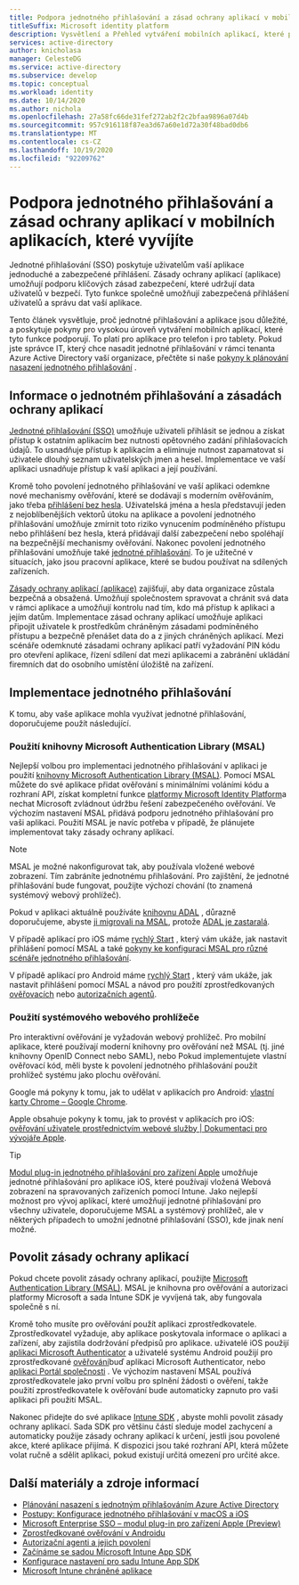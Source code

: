 ```yaml
---
title: Podpora jednotného přihlašování a zásad ochrany aplikací v mobilních aplikacích, které vyvíjíte | Azure
titleSuffix: Microsoft identity platform
description: Vysvětlení a Přehled vytváření mobilních aplikací, které podporují jednotné přihlašování a zásady ochrany aplikací
services: active-directory
author: knicholasa
manager: CelesteDG
ms.service: active-directory
ms.subservice: develop
ms.topic: conceptual
ms.workload: identity
ms.date: 10/14/2020
ms.author: nichola
ms.openlocfilehash: 27a58fc66de31fef272ab2f2c2bfaa9896a07d4b
ms.sourcegitcommit: 957c916118f87ea3d67a60e1d72a30f48bad0db6
ms.translationtype: MT
ms.contentlocale: cs-CZ
ms.lasthandoff: 10/19/2020
ms.locfileid: "92209762"
---
```

# <a name="support-single-sign-on-and-app-protection-policies-in-mobile-apps-you-develop"></a>Podpora jednotného přihlašování a zásad ochrany aplikací v mobilních aplikacích, které vyvíjíte

Jednotné přihlašování (SSO) poskytuje uživatelům vaší aplikace jednoduché a zabezpečené přihlášení. Zásady ochrany aplikací (aplikace) umožňují podporu klíčových zásad zabezpečení, které udržují data uživatelů v bezpečí. Tyto funkce společně umožňují zabezpečená přihlášení uživatelů a správu dat vaší aplikace.

Tento článek vysvětluje, proč jednotné přihlašování a aplikace jsou důležité, a poskytuje pokyny pro vysokou úroveň vytváření mobilních aplikací, které tyto funkce podporují. To platí pro aplikace pro telefon i pro tablety. Pokud jste správce IT, který chce nasadit jednotné přihlašování v rámci tenanta Azure Active Directory vaší organizace, přečtěte si naše [pokyny k plánování nasazení jednotného přihlašování](../manage-apps/plan-sso-deployment.md) .

## <a name="about-single-sign-on-and-app-protection-policies"></a>Informace o jednotném přihlašování a zásadách ochrany aplikací

[Jednotné přihlašování (SSO)](../manage-apps/plan-sso-deployment.md) umožňuje uživateli přihlásit se jednou a získat přístup k ostatním aplikacím bez nutnosti opětovného zadání přihlašovacích údajů. To usnadňuje přístup k aplikacím a eliminuje nutnost zapamatovat si uživatele dlouhý seznam uživatelských jmen a hesel. Implementace ve vaší aplikaci usnadňuje přístup k vaší aplikaci a její používání.

Kromě toho povolení jednotného přihlašování ve vaší aplikaci odemkne nové mechanismy ověřování, které se dodávají s moderním ověřováním, jako třeba [přihlášení bez hesla](../authentication/concept-authentication-passwordless.md). Uživatelská jména a hesla představují jeden z nejoblíbenějších vektorů útoku na aplikace a povolení jednotného přihlašování umožňuje zmírnit toto riziko vynucením podmíněného přístupu nebo přihlášení bez hesla, která přidávají další zabezpečení nebo spoléhají na bezpečnější mechanismy ověřování. Nakonec povolení jednotného přihlašování umožňuje také [jednotné přihlašování](v2-protocols-oidc.md#single-sign-out). To je užitečné v situacích, jako jsou pracovní aplikace, které se budou používat na sdílených zařízeních.

[Zásady ochrany aplikací (aplikace)](/mem/intune/apps/app-protection-policy) zajišťují, aby data organizace zůstala bezpečná a obsažená. Umožňují společnostem spravovat a chránit svá data v rámci aplikace a umožňují kontrolu nad tím, kdo má přístup k aplikaci a jejím datům. Implementace zásad ochrany aplikací umožňuje aplikaci připojit uživatele k prostředkům chráněným zásadami podmíněného přístupu a bezpečně přenášet data do a z jiných chráněných aplikací. Mezi scénáře odemknuté zásadami ochrany aplikací patří vyžadování PIN kódu pro otevření aplikace, řízení sdílení dat mezi aplikacemi a zabránění ukládání firemních dat do osobního umístění úložiště na zařízení.

## <a name="implementing-single-sign-on"></a>Implementace jednotného přihlašování

K tomu, aby vaše aplikace mohla využívat jednotné přihlašování, doporučujeme použít následující.

### <a name="use-microsoft-authentication-library-msal"></a>Použití knihovny Microsoft Authentication Library (MSAL)

Nejlepší volbou pro implementaci jednotného přihlašování v aplikaci je použití [knihovny Microsoft Authentication Library (MSAL)](msal-overview.md). Pomocí MSAL můžete do své aplikace přidat ověřování s minimálními voláními kódu a rozhraní API, získat kompletní funkce [platformy Microsoft Identity Platform](/azure/active-directory/develop/)a nechat Microsoft zvládnout údržbu řešení zabezpečeného ověřování. Ve výchozím nastavení MSAL přidává podporu jednotného přihlašování pro vaši aplikaci. Použití MSAL je navíc potřeba v případě, že plánujete implementovat taky zásady ochrany aplikací.

> [!NOTE]
> MSAL je možné nakonfigurovat tak, aby používala vložené webové zobrazení. Tím zabráníte jednotnému přihlašování. Pro zajištění, že jednotné přihlašování bude fungovat, použijte výchozí chování (to znamená systémový webový prohlížeč).

Pokud v aplikaci aktuálně používáte [knihovnu ADAL](../azuread-dev/active-directory-authentication-libraries.md) , důrazně doporučujeme, abyste [ji migrovali na MSAL](msal-migration.md), protože [ADAL je zastaralá](https://techcommunity.microsoft.com/t5/azure-active-directory-identity/update-your-applications-to-use-microsoft-authentication-library/ba-p/1257363).

V případě aplikací pro iOS máme [rychlý Start](quickstart-v2-ios.md) , který vám ukáže, jak nastavit přihlášení pomocí MSAL a také [pokyny ke konfiguraci MSAL pro různé scénáře jednotného přihlašování](single-sign-on-macos-ios.md).

V případě aplikací pro Android máme [rychlý Start](quickstart-v2-android.md) , který vám ukáže, jak nastavit přihlášení pomocí MSAL a návod pro použití zprostředkovaných [ověřovacích](brokered-auth.md) nebo [autorizačních agentů](authorization-agents.md).

### <a name="use-the-system-web-browser"></a>Použití systémového webového prohlížeče

Pro interaktivní ověřování je vyžadován webový prohlížeč. Pro mobilní aplikace, které používají moderní knihovny pro ověřování než MSAL (tj. jiné knihovny OpenID Connect nebo SAML), nebo Pokud implementujete vlastní ověřovací kód, měli byste k povolení jednotného přihlašování použít prohlížeč systému jako plochu ověřování.

Google má pokyny k tomu, jak to udělat v aplikacích pro Android: [vlastní karty Chrome – Google Chrome](https://developer.chrome.com/multidevice/android/customtabs).

Apple obsahuje pokyny k tomu, jak to provést v aplikacích pro iOS: [ověřování uživatele prostřednictvím webové služby | Dokumentaci pro vývojáře Apple](https://developer.apple.com/documentation/authenticationservices/authenticating_a_user_through_a_web_service).

> [!TIP]
> [Modul plug-in jednotného přihlašování pro zařízení Apple](apple-sso-plugin.md) umožňuje jednotné přihlašování pro aplikace iOS, které používají vložená Webová zobrazení na spravovaných zařízeních pomocí Intune. Jako nejlepší možnost pro vývoj aplikací, které umožňují jednotné přihlašování pro všechny uživatele, doporučujeme MSAL a systémový prohlížeč, ale v některých případech to umožní jednotné přihlašování (SSO), kde jinak není možné.

## <a name="enable-app-protection-policies"></a>Povolit zásady ochrany aplikací

Pokud chcete povolit zásady ochrany aplikací, použijte [Microsoft Authentication Library (MSAL)](msal-overview.md). MSAL je knihovna pro ověřování a autorizaci platformy Microsoft a sada Intune SDK je vyvíjená tak, aby fungovala společně s ní.

Kromě toho musíte pro ověřování použít aplikaci zprostředkovatele. Zprostředkovatel vyžaduje, aby aplikace poskytovala informace o aplikaci a zařízení, aby zajistila dodržování předpisů pro aplikace. uživatelé iOS použijí [aplikaci Microsoft Authenticator](../user-help/user-help-auth-app-sign-in.md) a uživatelé systému Android použijí pro zprostředkované [ověřování](brokered-auth.md)buď aplikaci Microsoft Authenticator, nebo [aplikaci Portál společnosti](https://play.google.com/store/apps/details?id=com.microsoft.windowsintune.companyportal) . Ve výchozím nastavení MSAL používá zprostředkovatele jako první volbu pro splnění žádosti o ověření, takže použití zprostředkovatele k ověřování bude automaticky zapnuto pro vaši aplikaci při použití MSAL.

Nakonec přidejte do své aplikace [Intune SDK](/mem/intune/developer/app-sdk-get-started) , abyste mohli povolit zásady ochrany aplikací. Sada SDK pro většinu částí sleduje model zachycení a automaticky použije zásady ochrany aplikací k určení, jestli jsou povolené akce, které aplikace přijímá. K dispozici jsou také rozhraní API, která můžete volat ručně a sdělit aplikaci, pokud existují určitá omezení pro určité akce.

## <a name="additional-resources"></a>Další materiály a zdroje informací

- [Plánování nasazení s jednotným přihlašováním Azure Active Directory](../manage-apps/plan-sso-deployment.md)
- [Postupy: Konfigurace jednotného přihlašování v macOS a iOS](single-sign-on-macos-ios.md)
- [Microsoft Enterprise SSO – modul plug-in pro zařízení Apple (Preview)](apple-sso-plugin.md)
- [Zprostředkované ověřování v Androidu](brokered-auth.md)
- [Autorizační agenti a jejich povolení](authorization-agents.md)
- [Začínáme se sadou Microsoft Intune App SDK](/mem/intune/developer/app-sdk-get-started)
- [Konfigurace nastavení pro sadu Intune App SDK](/mem/intune/developer/app-sdk-ios#configure-settings-for-the-intune-app-sdk)
- [Microsoft Intune chráněné aplikace](/mem/intune/apps/apps-supported-intune-apps)
